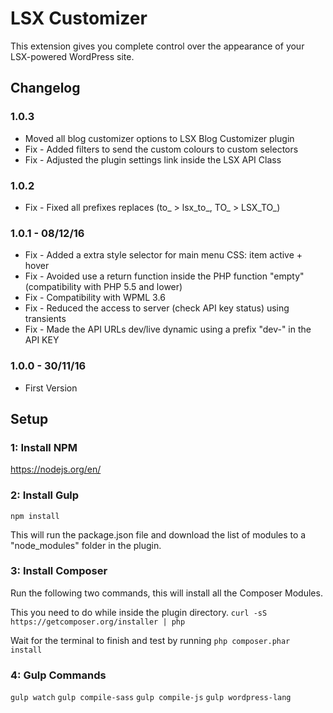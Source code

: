 # LSX Customizer

This extension gives you complete control over the appearance of your LSX-powered WordPress site.

## Changelog

### 1.0.3
* Moved all blog customizer options to LSX Blog Customizer plugin
* Fix - Added filters to send the custom colours to custom selectors
* Fix - Adjusted the plugin settings link inside the LSX API Class

### 1.0.2
* Fix - Fixed all prefixes replaces (to_ > lsx_to_, TO_ > LSX_TO_)

### 1.0.1 - 08/12/16
* Fix - Added a extra style selector for main menu CSS: item active + hover
* Fix - Avoided use a return function inside the PHP function "empty" (compatibility with PHP 5.5 and lower)
* Fix - Compatibility with WPML 3.6
* Fix - Reduced the access to server (check API key status) using transients
* Fix - Made the API URLs dev/live dynamic using a prefix "dev-" in the API KEY

### 1.0.0 - 30/11/16
* First Version

## Setup

### 1: Install NPM
https://nodejs.org/en/

### 2: Install Gulp
`npm install`

This will run the package.json file and download the list of modules to a "node_modules" folder in the plugin.

### 3: Install Composer

Run the following two commands, this will install all the Composer Modules. 

This you need to do while inside the plugin directory.
`curl -sS https://getcomposer.org/installer | php`
 
Wait for the terminal to finish and test by running
`php composer.phar install`

### 4: Gulp Commands
`gulp watch`
`gulp compile-sass`
`gulp compile-js`
`gulp wordpress-lang`